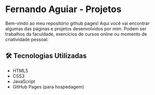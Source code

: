 # Fernando Aguiar - Projetos 

Bem-vindo ao meu repositório github pages! Aqui você vai encontrar algumas das páginas e projetos desenvolvidos por mim. Podem ser trabalhos da faculdade, exercícios de cursos online ou momento de criatividade pessoal.

## 🛠️ Tecnologias Utilizadas

- HTML5
- CSS3
- JavaScript
- GitHub Pages (para hospedagem)
